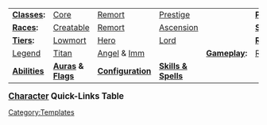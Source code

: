 |                                                      |                                                                                                            |                                                                                       |                                                                   |                                                     |                                                     |                                                |                                                  |                                                          |                                     |                                         |                                      |
|------------------------------------------------------|------------------------------------------------------------------------------------------------------------|---------------------------------------------------------------------------------------|-------------------------------------------------------------------|-----------------------------------------------------|-----------------------------------------------------|------------------------------------------------|--------------------------------------------------|----------------------------------------------------------|-------------------------------------|-----------------------------------------|--------------------------------------|
| **[Classes](:Category:_Classes_.md "wikilink"):**    | [Core](:Category:_Core_Classes_.md "wikilink")                                                             | [Remort](:Category:_Remort_Classes_.md "wikilink")                                    | [Prestige](:Category:_Prestige_Classes_.md "wikilink")            |                                                     | **[Points](:Category:_Points_.md "wikilink"):**     | [Exp.](Experience_Points_.md "wikilink")       | [Hit](Hit_Points_.md "wikilink")                 | [Mana](Mana_Points_.md "wikilink")                       | [Move](Move_Points_.md "wikilink")  | [Prac.](Practice_Points_.md "wikilink") | [Quest](Quest_Points_.md "wikilink") |
| **[Races](:Category:_Races_.md "wikilink"):**        | [Creatable](:Category:_Creatable_Races_.md "wikilink")                                                     | [Remort](:Category:_Remort_Races_.md "wikilink")                                      | [Ascension](:Category:_Ascension_Races_.md "wikilink")            |                                                     | **[Stats](:Category:_Statistics_.md "wikilink"):**  | [P.R.](Prime_Requisite_.md "wikilink")         | [Con.](Constitution_.md "wikilink")              | [Dex.](Dexterity_.md "wikilink")                         | [Int.](Intelligence_.md "wikilink") | [Str.](Strength_.md "wikilink")         | [Wis.](Wisdom_.md "wikilink")        |
| **[Tiers](:Category:_Tiers_.md "wikilink"):**        | [Lowmort](:Category:_Lowmort_.md "wikilink")                                                               | [Hero](:Category:_Hero_.md "wikilink")                                                | [Lord](:Category:_Lord_.md "wikilink")                            |                                                     | **[Religion](:Category:_Religion_.md "wikilink"):** | [Worship](Worship_.md "wikilink")              | [Devotion](Devotion_.md "wikilink")              | [Pantheon](:Category:_Gods_And_Goddesses_.md "wikilink") |                                     |                                         |                                      |
| [Legend](:Category:_Legend_.md "wikilink")           | [Titan](Titan_.md "wikilink")                                                                              | [Angel](:Category:_Angels_.md "wikilink") & [Imm](:Category:_Immortals.md "wikilink") |                                                                   | **[Gameplay](:Category:_Gameplay_.md "wikilink"):** | [Roles](:Category:_Roles_.md "wikilink")            | [Commands](:Category:_Commands_.md "wikilink") | [Scripting](:Category:_Scripting_.md "wikilink") |                                                          |                                     |                                         |                                      |
| **[Abilities](:Category:_Abilities_.md "wikilink")** | **[Auras](:Category:_Character_Auras_.md "wikilink") & [Flags](:Category:_Character_Flags.md "wikilink")** | **[Configuration](:Category:_Configuration_.md "wikilink")**                          | **[Skills & Spells](:Category:_Skills_And_Spells.md "wikilink")** |                                                     |                                                     |                                                |                                                  |                                                          |                                     |                                         |                                      |

<big>**[Character](:Category:Characters.md "wikilink") Quick-Links
Table**</big>

<noinclude></noinclude>

[Category:Templates](Category:Templates "wikilink")
